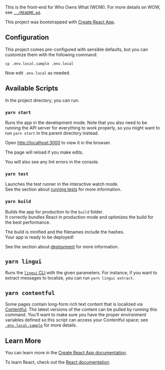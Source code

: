 This is the front-end for Who Owns What (WOW). For more details on
WOW, see [`../README.md`](../README.md).

This project was bootstrapped with [Create React App](https://github.com/facebook/create-react-app).

## Configuration

This project comes pre-configured with sensible defaults, but
you can customize them with the following command:

```
cp .env.local.sample .env.local
```

Now edit `.env.local` as needed.

## Available Scripts

In the project directory, you can run:

### `yarn start`

Runs the app in the development mode. Note that you also need
to be running the API server for everything to work properly, so
you might want to run `yarn start` in the parent directory
instead.

Open [http://localhost:3000](http://localhost:3000) to view it in the browser.

The page will reload if you make edits.

You will also see any lint errors in the console.

### `yarn test`

Launches the test runner in the interactive watch mode.<br />
See the section about [running tests](https://facebook.github.io/create-react-app/docs/running-tests) for more information.

### `yarn build`

Builds the app for production to the `build` folder.<br />
It correctly bundles React in production mode and optimizes the build for the best performance.

The build is minified and the filenames include the hashes.<br />
Your app is ready to be deployed!

See the section about [deployment](https://facebook.github.io/create-react-app/docs/deployment) for more information.

## `yarn lingui`

Runs the [`lingui` CLI](https://lingui.js.org/tutorials/cli.html) with the given parameters.
For instance, if you want to extract messages to localize, you can run `yarn lingui extract`.

## `yarn contentful`

Some pages contain long-form rich text content that is localized via [Contentful](). The
latest versions of the content can be pulled by running this command. You'll want to make
sure you have the proper environment variables defined so this script can access your
Contentful space; see [`.env.local.sample`](./.env.local.sample) for more details.

## Learn More

You can learn more in the [Create React App documentation](https://facebook.github.io/create-react-app/docs/getting-started).

To learn React, check out the [React documentation](https://reactjs.org/).
